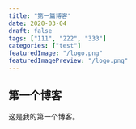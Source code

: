 ```yaml
---
title: "第一篇博客"
date: 2020-03-04
draft: false
tags: ["111", "222", "333"]
categories: ["test"]
featuredImage: "/logo.png"
featuredImagePreview: "/logo.png"
---
```


## 第一个博客

这是我的第一个博客。